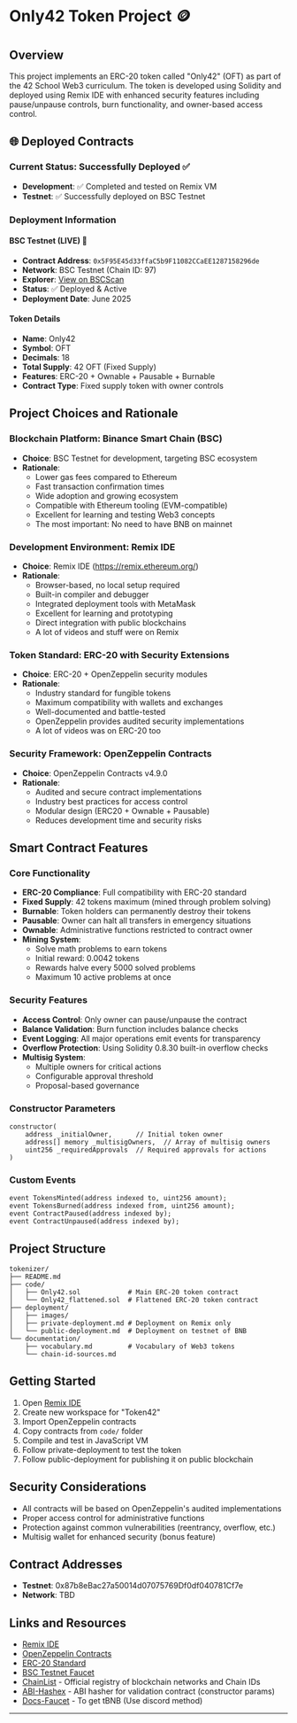 # Only42 Token Project 🪙

## Overview
This project implements an ERC-20 token called "Only42" (OFT) as part of the 42 School Web3 curriculum. The token is developed using Solidity and deployed using Remix IDE with enhanced security features including pause/unpause controls, burn functionality, and owner-based access control.

## 🌐 Deployed Contracts

### Current Status: Successfully Deployed ✅
- **Development**: ✅ Completed and tested on Remix VM
- **Testnet**: ✅ Successfully deployed on BSC Testnet

### Deployment Information

#### BSC Testnet (LIVE) 🚀
- **Contract Address**: `0x5F95E45d33ffaC5b9F11082CCaEE1287158296de`
- **Network**: BSC Testnet (Chain ID: 97)
- **Explorer**: [View on BSCScan](https://testnet.bscscan.com/address/0x5F95E45d33ffaC5b9F11082CCaEE1287158296de)
- **Status**: ✅ Deployed & Active
- **Deployment Date**: June 2025

#### Token Details
- **Name**: Only42
- **Symbol**: OFT
- **Decimals**: 18
- **Total Supply**: 42 OFT (Fixed Supply)
- **Features**: ERC-20 + Ownable + Pausable + Burnable
- **Contract Type**: Fixed supply token with owner controls

## Project Choices and Rationale

### Blockchain Platform: Binance Smart Chain (BSC)
- **Choice**: BSC Testnet for development, targeting BSC ecosystem
- **Rationale**: 
  - Lower gas fees compared to Ethereum
  - Fast transaction confirmation times
  - Wide adoption and growing ecosystem
  - Compatible with Ethereum tooling (EVM-compatible)
  - Excellent for learning and testing Web3 concepts
  - The most important: No need to have BNB on mainnet

### Development Environment: Remix IDE
- **Choice**: Remix IDE (https://remix.ethereum.org/)
- **Rationale**:
  - Browser-based, no local setup required
  - Built-in compiler and debugger
  - Integrated deployment tools with MetaMask
  - Excellent for learning and prototyping
  - Direct integration with public blockchains
  - A lot of videos and stuff were on Remix

### Token Standard: ERC-20 with Security Extensions
- **Choice**: ERC-20 + OpenZeppelin security modules
- **Rationale**:
  - Industry standard for fungible tokens
  - Maximum compatibility with wallets and exchanges
  - Well-documented and battle-tested
  - OpenZeppelin provides audited security implementations
  - A lot of videos was on ERC-20 too

### Security Framework: OpenZeppelin Contracts
- **Choice**: OpenZeppelin Contracts v4.9.0
- **Rationale**:
  - Audited and secure contract implementations
  - Industry best practices for access control
  - Modular design (ERC20 + Ownable + Pausable)
  - Reduces development time and security risks

## Smart Contract Features

### Core Functionality
- **ERC-20 Compliance**: Full compatibility with ERC-20 standard
- **Fixed Supply**: 42 tokens maximum (mined through problem solving)
- **Burnable**: Token holders can permanently destroy their tokens
- **Pausable**: Owner can halt all transfers in emergency situations
- **Ownable**: Administrative functions restricted to contract owner
- **Mining System**: 
  - Solve math problems to earn tokens
  - Initial reward: 0.0042 tokens
  - Rewards halve every 5000 solved problems
  - Maximum 10 active problems at once

### Security Features
- **Access Control**: Only owner can pause/unpause the contract
- **Balance Validation**: Burn function includes balance checks
- **Event Logging**: All major operations emit events for transparency
- **Overflow Protection**: Using Solidity 0.8.30 built-in overflow checks
- **Multisig System**:
  - Multiple owners for critical actions
  - Configurable approval threshold
  - Proposal-based governance

### Constructor Parameters
```solidity
constructor(
    address _initialOwner,      // Initial token owner
    address[] memory _multisigOwners,  // Array of multisig owners
    uint256 _requiredApprovals  // Required approvals for actions
)
```

### Custom Events
```solidity
event TokensMinted(address indexed to, uint256 amount);
event TokensBurned(address indexed from, uint256 amount);
event ContractPaused(address indexed by);
event ContractUnpaused(address indexed by);
```

## Project Structure

```
tokenizer/
├── README.md
├── code/
│   ├── Only42.sol            # Main ERC-20 token contract
│   └── Only42_flattened.sol  # Flattened ERC-20 token contract
├── deployment/
│   ├── images/
│   ├── private-deployment.md # Deployment on Remix only
│   └── public-deployment.md  # Deployment on testnet of BNB
└── documentation/
    ├── vocabulary.md         # Vocabulary of Web3 tokens
    └── chain-id-sources.md  
```

## Getting Started

1. Open [Remix IDE](https://remix.ethereum.org/)
2. Create new workspace for "Token42"
3. Import OpenZeppelin contracts
4. Copy contracts from `code/` folder
5. Compile and test in JavaScript VM
6. Follow private-deployment to test the token
7. Follow public-deployment for publishing it on public blockchain

## Security Considerations

- All contracts will be based on OpenZeppelin's audited implementations
- Proper access control for administrative functions
- Protection against common vulnerabilities (reentrancy, overflow, etc.)
- Multisig wallet for enhanced security (bonus feature)

## Contract Addresses


- **Testnet**: 0x87b8eBac27a50014d07075769Df0df040781Cf7e
- **Network**: TBD

## Links and Resources

- [Remix IDE](https://remix.ethereum.org/)
- [OpenZeppelin Contracts](https://openzeppelin.com/contracts/)
- [ERC-20 Standard](https://ethereum.org/en/developers/docs/standards/tokens/erc-20/)
- [BSC Testnet Faucet](https://testnet.binance.org/faucet-smart)
- [ChainList](https://chainlist.org/) - Official registry of blockchain networks and Chain IDs
- [ABI-Hashex](https://abi.hashex.org) - ABI hasher for validation contract (constructor params)
- [Docs-Faucet](https://docs.bnbchain.org/bnb-smart-chain/developers/faucet/) - To get tBNB (Use discord method)

---